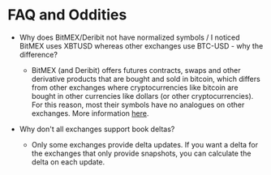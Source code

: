 # FAQ and Oddities

* Why does BitMEX/Deribit not have normalized symbols / I noticed BitMEX uses XBTUSD whereas other exchanges use BTC-USD - why the difference?
  - BitMEX (and Deribit) offers futures contracts, swaps and other derivative products that are bought and sold in bitcoin, which differs from other exchanges where cryptocurrencies like bitcoin are bought in other currencies like dollars (or other cryptocurrencies). For this reason, most their symbols have no analogues on other exchanges. More information [here](https://www.bitmex.com/app/perpetualContractsGuide).

* Why don't all exchanges support book deltas?
  - Only some exchanges provide delta updates. If you want a delta for the exchanges that only provide snapshots, you can calculate the delta on each update.
